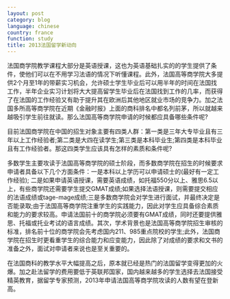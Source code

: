 ```yaml
---
layout: post
category: blog
language: chinese
country: france
function: study
title: 2013法国留学新动向
---
```



法国商学院教学课程大部分是英语授课，这也为英语基础扎实的的学生提供了条件，使他们可以在不用学习法语的情况下听懂课程。此外，法国高等商学院大多提供2个月至1年的带薪实习机会，允许硕士学生毕业后可以用半年的时间在法国找工作，半年企业实习计划将大大提高留学生毕业后在法国找到工作的几率，而获得了在法国的工作经验又有助于提升其在欧洲后其他地区就业市场的竞争力。加之法国多所高等商学院在近期《金融时报》上面的商科排名中都名列前茅，所以就越来越吸引学生前往就读。那么法国高等商学院申请的时候都应具备哪些条件呢?


目前法国商学院在中国的招生对象主要有四类人群：第一类是三年大专毕业且有三年以上工作经验者;第二类是大四在读学生;第三类是本科毕业生;第四类是本科毕业且有工作经验者。那这四类学生应该具有怎样的素质和条件呢?


多数学生主要攻读于法国高等商学院的硕士阶段，而多数商学院在招生的时候要求申请者具备以下几个方面条件：一是本科以上学历可以申请硕士的(最好有一定工作经验);
二是如果申请英语授课，需要英语成绩，如托福550分以上、雅思6.5以上，有些商学院还需要学生提交GMAT成绩;如果选择法语授课，则需要提交相应的法语成绩或tage-mage成绩;三是多数商学院会对学生进行面试，并最终决定是否能录取;由于法国高等商学院注重学生的实践能力，因此对学生应具备综合素质和能力的要求较高。申请法国前十的商学院必须要有GMAT成绩，同时还要提供雅思、托福或托业考试的语言成绩。其次，学术背景也是法国高等商学院招生审核的标准，排名前十位的商学院会先考虑国内211、985重点院校的学生;此外，法国商学院在招生时更看重学生的综合能力和应变能力，因此除了对成绩的要求和文书的准备之外，面试对申请者来说也是至关重要的。


在法国商科的教学水平大幅提高之后，原本就已经是热门的法国留学变得更加的火爆。加之赴法留学的费用要低于英联邦国家，国内越来越多的学生选择去法国接受精英教育，据留学专家预测，2013年申请法国高等商学院攻读的人数有望在登新高。

